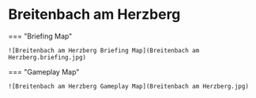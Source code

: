 # Breitenbach am Herzberg

=== "Briefing Map"

    ![Breitenbach am Herzberg Briefing Map](Breitenbach am Herzberg.briefing.jpg)

=== "Gameplay Map"

    ![Breitenbach am Herzberg Gameplay Map](Breitenbach am Herzberg.jpg)
